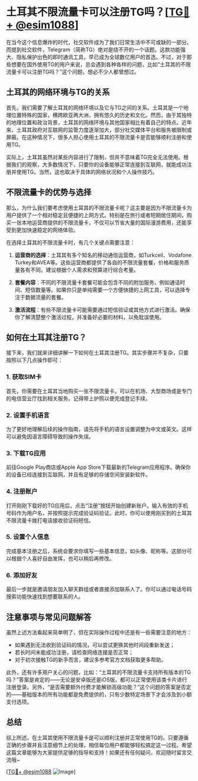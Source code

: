 # 土耳其不限流量卡可以注册TG吗？[[TG💪+ @esim1088](https://t.me/s/esim1088)]

在当今这个信息爆炸的时代，社交软件成为了我们日常生活中不可或缺的一部分。而提到社交软件，Telegram（简称TG）绝对是绕不开的一个话题。这款功能强大、隐私保护出色的即时通讯工具，早已成为全球数亿用户的首选。不过，对于那些想要在国外使用TG的用户来说，总会遇到各种各样的问题，比如“土耳其的不限流量卡可以注册TG吗？”这个问题，想必不少人都曾想过。

## 土耳其的网络环境与TG的关系

首先，我们需要了解土耳其的网络环境以及它与TG之间的关系。土耳其是一个地理位置特殊的国家，横跨欧亚两大洲，拥有悠久的历史和文化。然而，由于其独特的地理位置和政治背景，土耳其的网络环境与其他国家相比有着自己的特点。近年来，土耳其政府对互联网的监管力度逐渐加大，部分社交媒体平台和服务被限制或屏蔽。在这种情况下，很多人担心使用土耳其的不限流量卡是否能够顺利注册和使用TG。

实际上，土耳其虽然对某些内容进行了限制，但并不意味着TG完全无法使用。根据我们的观察，大多数情况下，只要你的设备能够正常连接到互联网，就能成功注册并使用TG。当然，这也取决于具体的网络状况和个人操作技巧。

## 不限流量卡的优势与选择

那么，为什么我们要考虑使用土耳其的不限流量卡呢？这主要是因为不限流量卡为用户提供了一个相对稳定且便捷的上网方式。特别是在旅行或者短期居住期间，购买一张本地运营商提供的不限流量卡，不仅可以节省大量的国际漫游费用，还能享受到更加快速稳定的网络体验。

在选择土耳其的不限流量卡时，有几个关键点需要注意：

1. **运营商的选择**：土耳其有多个知名的移动通信运营商，如Turkcell、Vodafone Turkey和AVEA等。这些运营商都提供了各自的不限流量套餐，价格和服务质量各有不同。建议根据个人需求和预算进行综合考量。
   
2. **套餐内容**：不同的不限流量卡套餐可能会包含不同的附加服务，例如通话时间、短信数量等。如果你只是单纯需要一个方便快捷的上网工具，可以选择专注于数据流量的套餐。

3. **激活流程**：有些不限流量卡可能需要通过短信验证或其他方式进行激活。确保你了解清楚整个激活过程，并准备好必要的材料，以免耽误使用。

## 如何在土耳其注册TG？

接下来，我们就来详细讲解一下如何在土耳其注册TG。其实步骤并不复杂，只要按照以下几点操作即可：

### 1. 获取SIM卡

首先，你需要在土耳其当地购买一张不限流量卡。可以在机场、大型商场或是专门的电信营业厅找到相关服务。记得带上护照以便完成登记手续。

### 2. 设置手机语言

为了更好地理解后续的操作指南，请先将手机的语言设置调整为中文或英文。这样可以避免因语言障碍导致的操作失误。

### 3. 下载TG应用

前往Google Play商店或Apple App Store下载最新的Telegram应用程序。确保你的设备已经连接到互联网，并且有足够的存储空间安装新软件。

### 4. 注册账户

打开刚刚下载好的TG应用后，点击“注册”按钮开始创建新账户。输入有效的手机号码作为用户名，并按照提示完成验证码验证。此时，你可以使用刚买到的土耳其不限流量卡拨打电话接收验证码短信。

### 5. 设置个人信息

完成基本注册之后，系统会要求你填写一些基本信息，如头像、昵称等。这部分可以根据个人喜好自由发挥，也可以稍后再修改。

### 6. 添加好友

最后一步就是邀请朋友加入聊天群组或者直接添加联系人了。你可以通过电话号码搜索功能快速找到想要联系的人。

## 注意事项与常见问题解答

虽然上述方法看起来简单明了，但在实际操作过程中还是有一些需要注意的地方：

- 如果遇到无法收到验证码的情况，可以尝试更换其他时间段重新发送；
- 若长时间未能成功注册，请检查网络连接是否正常；
- 对于初次接触TG的新手而言，建议多参考官方文档获取更多帮助。

此外，还有许多用户关心的问题，比如：“土耳其的不限流量卡支持所有版本的TG吗？”答案是肯定的——无论是安卓版还是iOS版，都可以正常使用该类卡片进行注册登录。另外，“是否需要额外付费才能解锁高级功能？”这个问题的答案是否定的——基础版本的所有功能都是免费提供的，只有少数特定场景下才会涉及到小额支付选项。

## 总结

综上所述，在土耳其使用不限流量卡是可以顺利注册并正常使用TG的。只要遵循正确的步骤并且注意细节上的处理，相信每位用户都能够轻松搞定这一过程。希望这篇文章能够为大家提供足够的指导和支持！如果还有任何疑问，欢迎随时留言交流哦~

[[TG💪+ @esim1088](https://t.me/s/esim1088) ![Image](https://i.postimg.cc/4NQfJmqS/Snipaste-2025-05-13-00-14-12.png)]